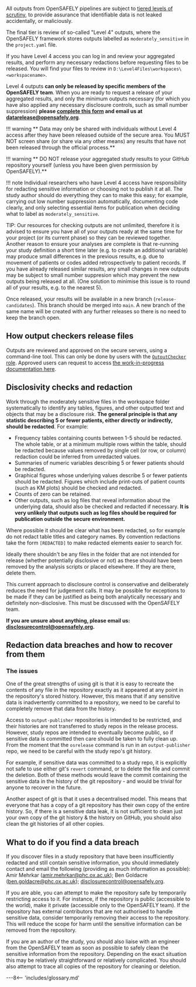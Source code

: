 All outputs from OpenSAFELY pipelines are subject to [tiered levels of scrutiny](security-levels.md), to provide assurance that identifiable data is not leaked accidentally, or maliciously.

The final tier is review of so-called "Level 4" outputs, where the OpenSAFELY framework stores outputs labelled as `moderately_sensitive` in the `project.yaml` file.

If you have Level 4 access you can log in and review your aggregated results, and perform any necessary redactions before requesting files to be released. 
You will find your files to review in `D:\Level4Files\workspaces\<workspacename>`.

Level 4 outputs **can only be released by specific members of the OpenSAFELY team**. When you are ready to request a release of your aggregated results, and only the minimum outputs necessary (for which you have also applied any necessary disclosure controls, such as small number suppression) **please [complete this form](documents/OpenSAFELY_Output_Review_Form.docx) and email us at <datarelease@opensafely.org>**.

!!! warning
    ** Data may only be shared with individuals without Level 4 access after they have been released outside of the secure area. You MUST NOT screen share (or share via any other means) any results that have not been released through the official process.**

!!! warning
    ** DO NOT release your aggregated study results to your GitHub repository yourself (unless you have been given permission by OpenSAFELY).**

!!! note
    Individual researchers who have Level 4 access have responsibility for redacting sensitive information or choosing not to publish it at all. The study author should do everything they can to make this easy; for example, carrying out low number suppression automatically, documenting code clearly, and only selecting essential items for publication when deciding what to label as `moderately_sensitive`.
    
TIP: Our resources for checking outputs are not unlimited, therefore it is advised to ensure you have all of your outputs ready at the same time for your project (or its current phase) so they can be reviewed together. Another reason to ensure your analyses are complete is that re-running your study definition a short time later (e.g. to create an additional variable) may produce small differences in the previous results, e.g. due to movement of patients or codes added retrospectively to patient records. If you have already released similar results, any small changes in new outputs may be subject to small number suppresion which may prevent the new outputs being released at all. (One solution to minimise this issue is to round all of your results, e.g. to the nearest 5). 

Once released, your results will be available in a new branch (`release-candidates`). This branch should be merged into `main`. A new branch of the same name will be created with any further releases so there is no need to keep the branch open.

## How output checkers release files

Outputs are reviewed and approved on the secure servers, using a command-line tool. This can only be done by users with the [`OutputChecker` role](permissions.md). Approved users can request to access [the work-in-progress documentation here](https://docs.google.com/document/d/16E-TBeK19njc5-SfvWG60AihmpieIscCm_kFG7JeeP8/edit).

## Disclosivity checks and redaction

Work through the moderately sensitive files in the workspace folder systematically to identify any tables, figures, and other outputted text and objects that may be a disclosure risk. 
**The general principle is that any statistic describing 5 or fewer patients, either directly or indirectly, should be redacted**.
For example: 

  * Frequency tables containing counts between 1-5 should be redacted. The whole table, or at a minimum multiple rows within the table, should be redacted because values removed by single cell (or row, or column) redaction could be inferred from unredacted values. 
  * Summaries of numeric variables describing 5 or fewer patients should be redacted. 
  * Graphical figures whose underlying values describe 5 or fewer patients should be redacted. Figures which include print-outs of patient counts (such as KM plots) should be checked and redacted. 
  * Counts of zero can be retained. 
  * Other outputs, such as log files that reveal information about the underlying data, should also be checked and redacted if necessary. **It is very unlikely that outputs such as log files should be required for publication outside the secure environment.**

Where possible it should be clear what has been redacted, so for example do not redact table titles and category names. 
By convention redactions take the form `[REDACTED]` to make redacted elements easier to search for.
	
Ideally there shouldn't be any files in the folder that are not intended for release (whether potentially disclosive or not) as these should have been removed by the analysis scripts or placed elsewhere. 
If they are there, delete them.

This current approach to disclosure control is conservative and deliberately reduces the need for judgement calls. 
It may be possible for exceptions to be made if they can be justified as being both analytically necessary and definitely non-disclosive. This must be discussed with the OpenSAFELY team.

**If you are unsure about anything, please email us: <disclosurecontrol@opensafely.org>.**

## Redaction data breaches and how to recover from them

### The issues

One of the great strengths of using git is that it is easy to recreate the contents of any file in the repository exactly as it appeared at any point in the repository's stored history. However, this means that if any sensitive data is inadvertently committed to a repository, we need to be careful to completely remove that data from the history.

Access to `output-publisher` repositories is intended to be restricted, and their histories are not transferred to study repos in the release process. However, study repos are intended to eventually become public, so if sensitive data is committed then care should be taken to fully clean up. From the moment that the `osrelease` command is run in an `output-publisher` repo, we need to be careful with the study repo's git history.

For example, if sensitive data was committed to a study repo, it is explicitly not safe to use either git's `revert` command, or to delete the file and commit the deletion. Both of these methods would leave the commit containing the sensitive data in the history of the git repository - and would be trivial for anyone to recover in the future.

Another aspect of git is that it uses a decentralised model. This means that everyone that has a copy of a git repository has their own copy of the entire history. So, if there is a sensitive data leak, it is not sufficient to clean just your own copy of the git history & the history on GitHub, you should also clean the git histories of all other copies.

## What to do if you find a data breach

If you discover files in a study repository that have been insufficiently redacted and still contain sensitive information, you should immediately contact and email the following (providing as much information as possible): Amir Mehrkar (<amir.mehrkar@phc.ox.ac.uk>); Ben Goldacre (<ben.goldacre@phc.ox.ac.uk>); <disclosurecontrol@opensafely.org>.

If you are able, you can attempt to make the repository safe by temporarily restricting access to it. For instance, if the repository is public (accessible to the world), make it private (accessible only to the OpenSAFELY team). If the repository has external contributors that are not authorised to handle sensitive data, consider temporarily removing their access to the repository. This will reduce the scope for harm until the sensitive information can be removed from the repository.

If you are an author of the study, you should also liaise with an engineer from the OpenSAFELY team as soon as possible to safely clean the sensitive information from the repository. Depending on the exact situation this may be relatively straightforward or relatively complicated. You should also attempt to trace all copies of the repository for cleaning or deletion.

---8<-- 'includes/glossary.md'

